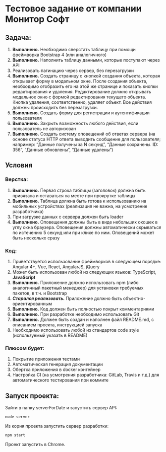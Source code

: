 # Тестовое задание от компании Монитор Софт

## Задача:

1. **Выполнено.** Необходимо сверстать таблицу при помощи фреймворка
Bootstrap 4 (или аналогичного)
2. **Выполнено.** Наполнить таблицу данными, которые поступают через API
3. Реализовать пагинацию через сервер, без перезагрузки
4. **Выполнено.** Создать страницу с кнопкой создания объекта, которая
открывает форму в модальном окне. После создания объекта,
необходимо отобразить его на этой же странице и показать
кнопки редактирования и удаления. Редактирование должно
открывать модальное окно с формой редактирования текущего
объекта. Кнопка удаления, соответственно, удаляет объект. Все
действия должны происходить без перезагрузки.
5. **Выполнено.** Создать форму для регистрации и аутентификации
пользователя
6. **Выполнено.** Закрыть возможность любого действия, если пользователь не
авторизован
7. **Выполнено.** Создать систему оповещений об ответах сервера (на основе
статуса HTTP ответа выводить сообщение для пользователя;
например: “Данные получены за N секунд”, “Данные
сохранены. ID: 356”, “Данные обновлены”, “Данные удалены”)

## Условия
### Верстка:
1. **Выполнено.** Первая строка таблицы (заголовок) должна быть привязана и
оставаться на месте при прокрутке таблицы
2. **Выполнено.** Таблица должна быть готова к использованию на мобильных
устройствах (реализация не важна, на усмотрение
разработчика)
3. При загрузке данных с сервера должен быть loader
4. **Выполнено.** Оповещения должны быть в виде небольших окошек в углу окна
браузера. Оповещения должны автоматически скрываться по
истечению 5 секунд или при клике по ним. Оповещений может
быть несколько сразу

### Код:
1. Приветствуется использование фреймворков в следующем
порядке: Angular 4+, Vue, React, AngularJS, jQuery
2. Может быть использован любой из следующих языков:
TypeScript, **JavaScript**
3. **Выполнено.** Приложение должно использовать npm (либо аналогичный
пакетный менеджер) для установки требуемых пакетов, в т.ч. и Bootstrap
4. _**Старался реализовать.**_ Приложение должно быть объектно-ориентированным
5. **Выполнено.** Код должен быть полностью покрыт комментариями
6. **Выполнено.** При разработке необходимо использовать Git
7. **Выполнено.** Должен быть создан и наполнен файл README.md, с описанием
проекта, инструкцией запуска
8. Необходимо использовать любой из стандартов code style
(используемый указать в README)

### Плюсом будет:
1. Покрытие приложения тестами
2. Автоматическая генерация документации
3. Обертка приложения в docker контейнер
4. Настройка CI (на усмотрения разработчика: GitLab, Travis и
т.д.) для автоматического тестирования при коммите

## Запуск проекта:

Зайти в папку serverForDate и запустить сервер API:

```node
node server
```

Из корня проекта запустить сервер разработки:

```npm
npm start
```

Проект запустить в Chrome.
